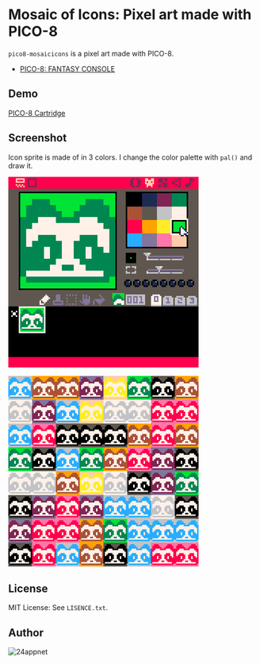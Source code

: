 Mosaic of Icons: Pixel art made with PICO-8
====

`pico8-mosaicicons` is a pixel art made with PICO-8. 

- [PICO\-8: FANTASY CONSOLE](https://www.lexaloffle.com/pico-8.php)

## Demo

[PICO\-8 Cartridge](https://24appnet.github.io/pico8-mosaicicons/)

## Screenshot

Icon sprite is made of in 3 colors. I change the color palette with `pal()` and draw it.

![](https://raw.githubusercontent.com/24appnet/pico8-mosaicicons/master/screenshot1.png)

![](https://raw.githubusercontent.com/24appnet/pico8-mosaicicons/master/screenshot2.png)

## License

MIT License: See `LISENCE.txt`.

## Author

![24appnet](https://github.com/24appnet)